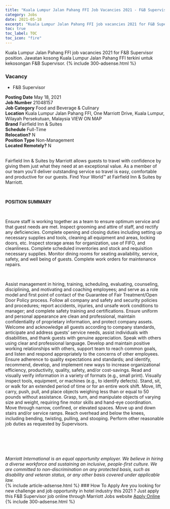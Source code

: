 ```yaml
---
title: "Kuala Lumpur Jalan Pahang FFI Job Vacancies 2021 - F&B Supervisor" 
category: Jobs 
date: 2021-05-18 
excerpt: "Kuala Lumpur Jalan Pahang FFI job vacancies 2021 for F&B Supervisor position. Jawatan kosong Kuala Lumpur Jalan Pahang FFI terkini untuk kekosongan F&B Supervisor." 
toc: true 
toc_label: TOC 
toc_icon: "fire" 
--- 
```


Kuala Lumpur Jalan Pahang FFI job vacancies 2021 for F&B Supervisor position. Jawatan kosong Kuala Lumpur Jalan Pahang FFI terkini untuk kekosongan F&B Supervisor. 
{% include 300-adsense.html %} 
### Vacancy 
- F&B Supervisor 
<div><div><b>Posting Date</b> May 18, 2021<br><b>Job Number</b> 21048157<br><b>Job Category</b> Food and Beverage &amp; Culinary<br><b>Location</b> Kuala Lumpur Jalan Pahang FFI, One Marriott Drive, Kuala Lumpur, Wilayah Persekutuan, Malaysia VIEW ON MAP<br><b>Brand</b> Fairfield Inn &amp; Suites<br><b>Schedule</b> Full-Time<br><b>Relocation?</b> N<br><b>Position Type</b> Non-Management<br><b>Located Remotely?</b> N<br><br><p>Fairfield Inn &amp; Suites by Marriott allows guests to travel with confidence by giving them just what they need at an exceptional value. As a member of our team you'll deliver outstanding service so travel is easy, comfortable and productive for our guests. Find Your World&#8482; at Fairfield Inn &amp; Suites by Marriott.</p><br></div><div> <p><strong>POSITION SUMMARY</strong></p> <p>&#160;</p> <p>Ensure staff is working together as a team to ensure optimum service and that guest needs are met. Inspect grooming and attire of staff, and rectify any deficiencies. Complete opening and closing duties including setting up necessary supplies and tools, cleaning all equipment and areas, locking doors, etc. Inspect storage areas for organization, use of FIFO, and cleanliness. Complete scheduled inventories and stock and requisition necessary supplies. Monitor dining rooms for seating availability, service, safety, and well being of guests. Complete work orders for maintenance repairs.</p> <p>&#160;</p> <p>Assist management in hiring, training, scheduling, evaluating, counseling, disciplining, and motivating and coaching employees; and serve as a role model and first point of contact of the Guarantee of Fair Treatment/Open Door Policy process. Follow all company and safety and security policies and procedures; report accidents, injuries, and unsafe work conditions to manager; and complete safety training and certifications. Ensure uniform and personal appearance are clean and professional, maintain confidentiality of proprietary information, and protect company assets. Welcome and acknowledge all guests according to company standards, anticipate and address guests&#8217; service needs, assist individuals with disabilities, and thank guests with genuine appreciation. Speak with others using clear and professional language. Develop and maintain positive working relationships with others, support team to reach common goals, and listen and respond appropriately to the concerns of other employees. Ensure adherence to quality expectations and standards; and identify, recommend, develop, and implement new ways to increase organizational efficiency, productivity, quality, safety, and/or cost-savings. Read and visually verify information in a variety of formats (e.g., small print). Visually inspect tools, equipment, or machines (e.g., to identify defects). Stand, sit, or walk for an extended period of time or for an entire work shift. Move, lift, carry, push, pull, and place objects weighing less than or equal to 50 pounds without assistance. Grasp, turn, and manipulate objects of varying size and weight, requiring fine motor skills and hand-eye coordination. Move through narrow, confined, or elevated spaces. Move up and down stairs and/or service ramps. Reach overhead and below the knees, including bending, twisting, pulling, and stooping. Perform other reasonable job duties as requested by Supervisors.</p> <p>&#160;</p> <p>&#160;</p> </div> <div> &#160;</div> <em>Marriott International is an equal opportunity employer.&#160;We believe in hiring a diverse workforce and sustaining an inclusive, people-first culture.&#160;We are committed to non-discrimination on&#160;any&#160;protected&#160;basis, such as disability and veteran status, or any other basis covered under applicable law.</em><br></div> 
{% include article-adsense.html %} 
### How To Apply 
Are you looking for new challenge and job opportunity in hotel industry this 2021 ?
Just apply this F&B Supervisor job online through Marriott Jobs website 
<a href="https://jobs.marriott.com/marriott/jobs/21048157?lang=en-us" class="btn btn--info" target="_blank" rel="nofollow noopenner">Apply Online</a> 
{% include 300-adsense.html %} 